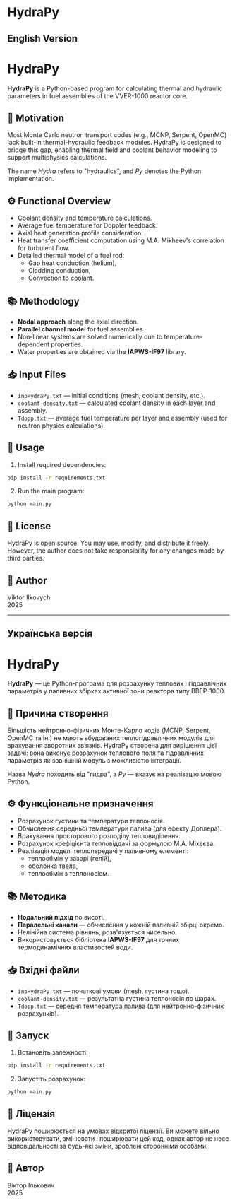 # HydraPy

## English Version

# HydraPy

**HydraPy** is a Python-based program for calculating thermal and hydraulic parameters in fuel assemblies of the VVER-1000 reactor core.

## 🧠 Motivation

Most Monte Carlo neutron transport codes (e.g., MCNP, Serpent, OpenMC) lack built-in thermal-hydraulic feedback modules. HydraPy is designed to bridge this gap, enabling thermal field and coolant behavior modeling to support multiphysics calculations.

The name *Hydra* refers to "hydraulics", and *Py* denotes the Python implementation.

## ⚙️ Functional Overview

- Coolant density and temperature calculations.
- Average fuel temperature for Doppler feedback.
- Axial heat generation profile consideration.
- Heat transfer coefficient computation using M.A. Mikheev's correlation for turbulent flow.
- Detailed thermal model of a fuel rod:
  - Gap heat conduction (helium),
  - Cladding conduction,
  - Convection to coolant.

## 📚 Methodology

- **Nodal approach** along the axial direction.
- **Parallel channel model** for fuel assemblies.
- Non-linear systems are solved numerically due to temperature-dependent properties.
- Water properties are obtained via the **IAPWS-IF97** library.

## 📥 Input Files

- `inpHydraPy.txt` — initial conditions (mesh, coolant density, etc.).
- `coolant-density.txt` — calculated coolant density in each layer and assembly.
- `Tdopp.txt` — average fuel temperature per layer and assembly (used for neutron physics calculations).

## 🚀 Usage

1. Install required dependencies:
```bash
pip install -r requirements.txt
```

2. Run the main program:
```bash
python main.py
```

## 🧾 License

HydraPy is open source. You may use, modify, and distribute it freely. However, the author does not take responsibility for any changes made by third parties.

## 👤 Author

Viktor Ilkovych  
2025

---

## Українська версія

# HydraPy

**HydraPy** — це Python-програма для розрахунку теплових і гідравлічних параметрів у паливних збірках активної зони реактора типу ВВЕР-1000.

## 🧠 Причина створення

Більшість нейтронно-фізичних Монте-Карло кодів (MCNP, Serpent, OpenMC та ін.) не мають вбудованих теплогідравлічних модулів для врахування зворотних зв’язків. HydraPy створена для вирішення цієї задачі: вона виконує розрахунок теплового поля та гідравлічних параметрів як зовнішній модуль з можливістю інтеграції.

Назва *Hydra* походить від "гидра", а *Py* — вказує на реалізацію мовою Python.

## ⚙️ Функціональне призначення

- Розрахунок густини та температури теплоносія.
- Обчислення середньої температури палива (для ефекту Доплера).
- Врахування просторового розподілу тепловиділення.
- Розрахунок коефіцієнта тепловіддачі за формулою М.А. Міхєєва.
- Реалізація моделі теплопередачі у паливному елементі:
  - теплообмін у зазорі (гелій),
  - оболонка твела,
  - теплообмін з теплоносієм.

## 📚 Методика

- **Нодальний підхід** по висоті.
- **Паралельні канали** — обчислення у кожній паливній збірці окремо.
- Нелінійна система рівнянь, розв'язується чисельно.
- Використовується бібліотека **IAPWS-IF97** для точних термодинамічних властивостей води.

## 📥 Вхідні файли

- `inpHydraPy.txt` — початкові умови (mesh, густина тощо).
- `coolant-density.txt` — результатна густина теплоносія по шарах.
- `Tdopp.txt` — середня температура палива (для нейтронно-фізичних розрахунків).

## 🚀 Запуск

1. Встановіть залежності:
```bash
pip install -r requirements.txt
```

2. Запустіть розрахунок:
```bash
python main.py
```

## 🧾 Ліцензія

HydraPy поширюється на умовах відкритої ліцензії. Ви можете вільно використовувати, змінювати і поширювати цей код, однак автор не несе відповідальності за будь-які зміни, зроблені сторонніми особами.

## 👤 Автор

Віктор Ількович  
2025
